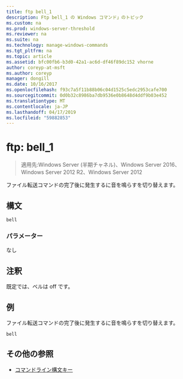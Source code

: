 ```yaml
---
title: ftp bell_1
description: Ftp bell_1 の Windows コマンド」のトピック
ms.custom: na
ms.prod: windows-server-threshold
ms.reviewer: na
ms.suite: na
ms.technology: manage-windows-commands
ms.tgt_pltfrm: na
ms.topic: article
ms.assetid: bfc00fb6-b3d0-42a1-ac6d-df46f89dc152 vhorne
author: coreyp-at-msft
ms.author: coreyp
manager: dongill
ms.date: 10/16/2017
ms.openlocfilehash: f93c7a5f11b88b06c04d1525c5edc2953cafe700
ms.sourcegitcommit: 0d0b32c8986ba7db9536e0b8648d4ddf9b03e452
ms.translationtype: MT
ms.contentlocale: ja-JP
ms.lasthandoff: 04/17/2019
ms.locfileid: "59882853"
---
```

# <a name="ftp-bell1"></a>ftp: bell_1

>適用先:Windows Server (半期チャネル)、Windows Server 2016、Windows Server 2012 R2、Windows Server 2012

ファイル転送コマンドの完了後に発生するに音を鳴らすを切り替えます。   
## <a name="syntax"></a>構文  
```  
bell  
```  
### <a name="parameters"></a>パラメーター  
なし  
## <a name="remarks"></a>注釈  
既定では、ベルは off です。  
## <a name="BKMK_Examples"></a>例  
ファイル転送コマンドの完了後に発生するに音を鳴らすを切り替えます。  
```  
bell  
```  
## <a name="additional-references"></a>その他の参照  
-   [コマンドライン構文キー](command-line-syntax-key.md)  
